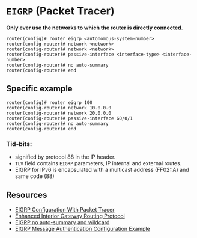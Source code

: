 # `EIGRP` (Packet Tracer)

**Only ever use the networks to which the router is directly connected**.

```
router(config)# router eigrp <autonomous-system-number>
router(config-router)# network <network>
router(config-router)# network <network>
router(config-router)# passive-interface <interface-type> <interface-number>
router(config-router)# no auto-summary
router(config-router)# end
```

## Specific example
```
router(config)# router eigrp 100
router(config-router)# network 10.0.0.0
router(config-router)# network 20.0.0.0
router(config-router)# passive-interface G0/0/1
router(config-router)# no auto-summary
router(config-router)# end
```

### Tid-bits:
- signified by protocol 88 in the IP header.
- `TLV` field contains `EIGRP` parameters, IP internal and external routes.
- EIGRP for IPv6 is encapsulated with a multicast address (FF02::A) and same code (88)


## Resources
- [EIGRP Configuration With Packet Tracer](https://ipcisco.com/lesson/eigrp-configuration-with-packet-tracer-ccnp/)
- [Enhanced Interior Gateway Routing Protocol](https://www.cisco.com/c/en/us/support/docs/ip/enhanced-interior-gateway-routing-protocol-eigrp/16406-eigrp-toc.html)
- [EIGRP no auto-summary and wildcard](https://learningnetwork.cisco.com/s/question/0D53i00000Kswim/eigrp-no-autosummary-and-wildcard)
- [EIGRP Message Authentication Configuration Example](https://www.cisco.com/c/en/us/support/docs/ip/enhanced-interior-gateway-routing-protocol-eigrp/82110-eigrp-authentication.html)
